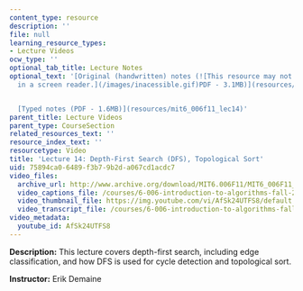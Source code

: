```yaml
---
content_type: resource
description: ''
file: null
learning_resource_types:
- Lecture Videos
ocw_type: ''
optional_tab_title: Lecture Notes
optional_text: '[Original (handwritten) notes (![This resource may not render correctly
  in a screen reader.](/images/inacessible.gif)PDF - 3.1MB)](resources/mit6_006f11_lec14_orig)


  [Typed notes (PDF - 1.6MB)](resources/mit6_006f11_lec14)'
parent_title: Lecture Videos
parent_type: CourseSection
related_resources_text: ''
resource_index_text: ''
resourcetype: Video
title: 'Lecture 14: Depth-First Search (DFS), Topological Sort'
uid: 75894ca0-6489-f3b7-9b2d-a067cd1acdc7
video_files:
  archive_url: http://www.archive.org/download/MIT6.006F11/MIT6_006F11_lec14_300k.mp4
  video_captions_file: /courses/6-006-introduction-to-algorithms-fall-2011/c13d3b3ea7ee52beb17d73f74b191601_AfSk24UTFS8.vtt
  video_thumbnail_file: https://img.youtube.com/vi/AfSk24UTFS8/default.jpg
  video_transcript_file: /courses/6-006-introduction-to-algorithms-fall-2011/77c402d2da9deac0d2ad937823b750ed_AfSk24UTFS8.pdf
video_metadata:
  youtube_id: AfSk24UTFS8
---
```


**Description:** This lecture covers depth-first search, including edge classification, and how DFS is used for cycle detection and topological sort.

**Instructor:** Erik Demaine